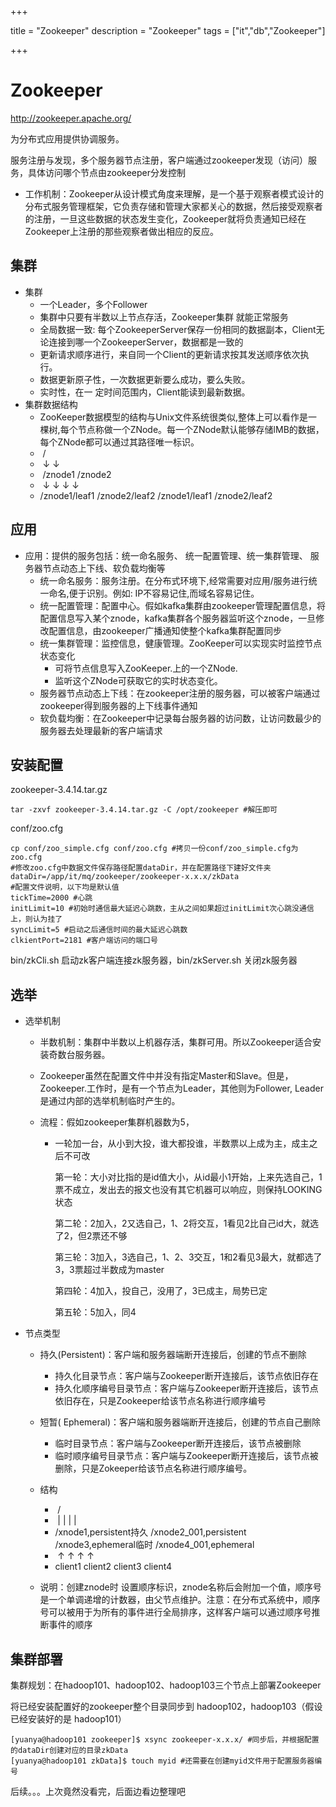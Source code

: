 

+++

title = "Zookeeper"
description = "Zookeeper"
tags = ["it","db","Zookeeper"]

+++



# Zookeeper

http://zookeeper.apache.org/

为分布式应用提供协调服务。

服务注册与发现，多个服务器节点注册，客户端通过zookeeper发现（访问）服务，具体访问哪个节点由zookeeper分发控制

- 工作机制：Zookeeper从设计模式角度来理解，是一个基于观察者模式设计的分布式服务管理框架，它负责存储和管理大家都关心的数据，然后接受观察者的注册，一旦这些数据的状态发生变化，Zookeeper就将负责通知已经在Zookeeper上注册的那些观察者做出相应的反应。

## 集群

- 集群
  - 一个Leader，多个Follower
  - 集群中只要有半数以上节点存活，Zookeeper集群 就能正常服务
  - 全局数据一致: 每个ZookeeperServer保存一份相同的数据副本，Client无论连接到哪一个ZookeeperServer，数据都是一致的
  - 更新请求顺序进行，来自同一个Client的更新请求按其发送顺序依次执行。
  - 数据更新原子性，一次数据更新要么成功，要么失败。
  - 实时性，在一 定时间范围内，Client能读到最新数据。
- 集群数据结构
  - ZooKeeper数据模型的结构与Unix文件系统很类似,整体上可以看作是一棵树,每个节点称做一个ZNode。每一个ZNode默认能够存储lMB的数据，每个ZNode都可以通过其路径唯一标识。
  - ​                                                /
  - ​                        ↓                                                ↓
  - ​                /znode1                                        /znode2
  - ​            ↓                    ↓                            ↓                    ↓
  - /znode1/leaf1    /znode2/leaf2    /znode1/leaf1    /znode2/leaf2

## 应用

- 应用：提供的服务包括：统一命名服务、 统一配置管理、统一集群管理、 服务器节点动态上下线、软负载均衡等
  - 统一命名服务：服务注册。在分布式环境下,经常需要对应用/服务进行统一命名,便于识别。例如: IP不容易记住,而域名容易记住。
  - 统一配置管理：配置中心。假如kafka集群由zookeeper管理配置信息，将配置信息写入某个znode，kafka集群各个服务器监听这个znode，一旦修改配置信息，由zookeeper广播通知使整个kafka集群配置同步
  - 统一集群管理：监控信息，健康管理。ZooKeeper可以实现实时监控节点状态变化
    - 可将节点信息写入ZooKeeper.上的一个ZNode.
    - 监听这个ZNode可获取它的实时状态变化。
  - 服务器节点动态上下线：在zookeeper注册的服务器，可以被客户端通过zookeeper得到服务器的上下线事件通知
  - 软负载均衡：在Zookeeper中记录每台服务器的访问数，让访问数最少的服务器去处理最新的客户端请求



## 安装配置

zookeeper-3.4.14.tar.gz

```shell
tar -zxvf zookeeper-3.4.14.tar.gz -C /opt/zookeeper #解压即可
```

conf/zoo.cfg

```shell
cp conf/zoo_simple.cfg conf/zoo.cfg #拷贝一份conf/zoo_simple.cfg为zoo.cfg
#修改zoo.cfg中数据文件保存路径配置dataDir，并在配置路径下建好文件夹
dataDir=/app/it/mq/zookeeper/zookeeper-x.x.x/zkData
#配置文件说明，以下均是默认值
tickTime=2000 #心跳
initLimit=10 #初始时通信最大延迟心跳数，主从之间如果超过initLimit次心跳没通信上，则认为挂了
syncLimit=5 #启动之后通信时间的最大延迟心跳数
clkientPort=2181 #客户端访问的端口号
```

bin/zkCli.sh 启动zk客户端连接zk服务器，bin/zkServer.sh 关闭zk服务器



## 选举

- 选举机制

  - 半数机制：集群中半数以上机器存活，集群可用。所以Zookeeper适合安装奇数台服务器。

  - Zookeeper虽然在配置文件中并没有指定Master和Slave。但是，Zookeeper.工作时，是有一个节点为Leader，其他则为Follower, Leader 是通过内部的选举机制临时产生的。

  - 流程：假如zookeeper集群机器数为5，

    - 一轮加一台，从小到大投，谁大都投谁，半数票以上成为主，成主之后不可改

      第一轮：大小对比指的是id值大小，从id最小1开始，上来先选自己，1票不成立，发出去的报文也没有其它机器可以响应，则保持LOOKING状态

      第二轮：2加入，2又选自己，1、2将交互，1看见2比自己id大，就选了2，但2票还不够

      第三轮：3加入，3选自己，1、2、3交互，1和2看见3最大，就都选了3，3票超过半数成为master

      第四轮：4加入，投自己，没用了，3已成主，局势已定

      第五轮：5加入，同4

- 节点类型

  - 持久(Persistent)：客户端和服务器端断开连接后，创建的节点不删除
    - 持久化目录节点：客户端与Zookeeper断开连接后，该节点依旧存在
    - 持久化顺序编号目录节点：客户端与Zookeeper断开连接后，该节点依旧存在，只是Zookeeper给该节点名称进行顺序编号
  - 短暂( Ephemeral)：客户端和服务器端断开连接后，创建的节点自己删除
    - 临时目录节点：客户端与Zookeeper断开连接后，该节点被删除
    - 临时顺序编号目录节点：客户端与Zookeeper断开连接后，该节点被删除，只是Zokeeper给该节点名称进行顺序编号。
  - 结构
    - ​                                                                    /
    - ​    |                                            |                                        |                                            |
    - /xnode1,persistent持久     /xnode2_001,persistent    /xnode3,ephemeral临时    /xnode4_001,ephemeral
    - ​    ↑                                            ↑                                    ↑                                        ↑
    - client1                                    client2                            client3                                client4

  - 说明：创建znode时 设置顺序标识，znode名称后会附加一个值，顺序号是一个单调递增的计数器，由父节点维护。注意：在分布式系统中，顺序号可以被用于为所有的事件进行全局排序，这样客户端可以通过顺序号推断事件的顺序

  

## 集群部署

集群规划：在hadoop101、hadoop102、hadoop103三个节点上部署Zookeeper

将已经安装配置好的zookeeper整个目录同步到 hadoop102，hadoop103（假设已经安装好的是 hadoop101）

```shell
[yuanya@hadoop101 zookeeper]$ xsync zookeeper-x.x.x/ #同步后，并根据配置的dataDir创建对应的目录zkData
[yuanya@hadoop101 zkData]$ touch myid #还需要在创建myid文件用于配置服务器编号
```

后续。。。上次竟然没看完，后面边看边整理吧







